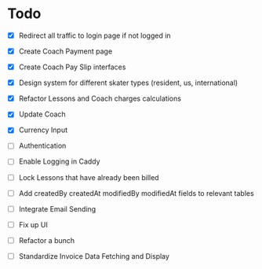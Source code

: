 # Todo

- [x] Redirect all traffic to login page if not logged in
- [x] Create Coach Payment page
- [x] Create Coach Pay Slip interfaces 
- [x] Design system for different skater types (resident, us, international)
- [x] Refactor Lessons and Coach charges calculations
- [x] Update Coach 
- [x] Currency Input
- [ ] Authentication
- [ ] Enable Logging in Caddy
- [ ] Lock Lessons that have already been billed
- [ ] Add createdBy createdAt modifiedBy modifiedAt fields to relevant tables
- [ ] Integrate Email Sending
- [ ] Fix up UI
- [ ] Refactor a bunch
- [ ] Standardize Invoice Data Fetching and Display


